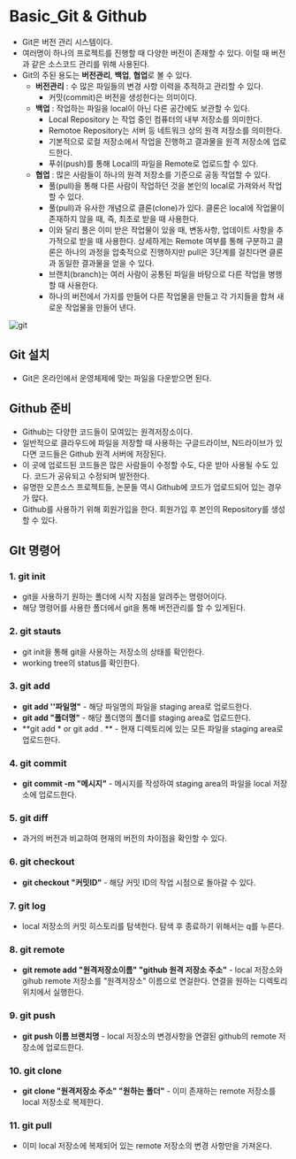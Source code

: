 # Basic_Git & Github

* Git은 버전 관리 시스템이다. 
* 여러명이 하나의 프로젝트를 진행할 때 다양한 버전이 존재할 수 있다. 이럴 때 버전과 같은 소스코드 관리를 위해 사용된다. 
* Git의 주된 용도는 **버전관리**, **백업**, **협업**로 볼 수 있다. 
  * **버전관리** : 수 많은 파일들의 변경 사향 이력을 추적하고 관리할 수 있다. 
    + 커밋(commit)은 버전을 생성한다는 의미이다. 
  * **백업** : 작업하는 파일을 local이 아닌 다른 공간에도 보관할 수 있다. 
    + Local Repository 는 작업 중인 컴퓨터의 내부 저장소를 의미한다. 
    + Remotoe Repository는 서버 등 네트워크 상의 원격 저장소를 의미한다.
    + 기본적으로 로컬 저장소에서 작업을 진행하고 결과물을 원격 저장소에 업로드한다. 
    + 푸쉬(push)를 통해 Local의 파일을 Remote로 업로드할 수 있다. 
  * **협업** : 많은 사람들이 하나의 원격 저장소를 기준으로 공동 작업할 수 있다. 
    + 풀(pull)을 통해 다른 사람이 작업하던 것을 본인의 local로 가져와서 작업할 수 있다. 
    + 풀(pull)과 유사한 개념으로 클론(clone)가 있다. 클론은 local에 작업물이 존재하지 않을 때, 즉, 최초로 받을 때 사용한다. 
    + 이와 달리 풀은 이미 받은 작업물이 있을 때, 변동사항, 업데이트 사항을 추가적으로 받을 때 사용한다. 상세하게는 Remote 여부를 통해 구분하고 클론은 하나의 과정을 압축적으로 진행하지만 pull은 3단계를 걸친다면 클론과 동일한 결과물을 얻을 수 있다. 
    + 브랜치(branch)는 여러 사람이 공통된 파일을 바탕으로 다른 작업을 병행할 때 사용한다. 
    + 하나의 버전에서 가지를 만들어 다른 작업물을 만들고 각 가지들을 합쳐 새로운 작업물을 만들어 낸다. 

![git](https://user-images.githubusercontent.com/78860614/109391667-8f69ea00-795b-11eb-9391-3378dc0d0ec9.PNG)

## Git 설치

* Git은 온라인에서 운영체제에 맞는 파일을 다운받으면 된다. 



## Github 준비

* Github는 다양한 코드들이 모여있는 원격저장소이다. 
* 일반적으로 클라우드에 파일을 저장할 때 사용하는 구글드라이브, N드라이브가 있다면 코드들은 Github 원격 서버에 저장된다. 
* 이 곳에 업로드된 코드들은 많은 사람들이 수정할 수도, 다운 받아 사용될 수도 있다. 코드가 공유되고 수정되며 발전한다. 
* 유명한 오픈소스 프로젝트들, 논문들 역시 Github에 코드가 업로드되어 있는 경우가 많다. 
* Github를 사용하기 위해 회원가입을 한다.  회원가입 후 본인의 Repository를 생성할 수 있다. 



## GIt 명령어

### 1. git init

* git을 사용하기 원하는 폴더에 시작 지점을 알려주는 명령어이다. 
* 해당 명령어를 사용한 폴더에서 git을 통해 버전관리를 할 수 있게된다. 

### 2. git stauts

* git init을 통해 git을 사용하는 저장소의 상태를 확인한다. 
* working tree의 status를 확인한다.

### 3. git add

* **git add ''파일명"** - 해당 파일명의 파일을 staging area로 업로드한다.
* **git add "폴더명"** - 해당 폴더명의 폴더를 staging area로 업로드한다. 
* **git add * or git add . ** - 현재 디렉토리에 있는 모든 파일을 staging area로 업로드한다.

### 4. git commit

* **git commit -m "메시지"** - 메시지를 작성하여 staging area의 파일을 local 저장소에 업로드한다.

### 5. git diff

* 과거의 버전과 비교하여 현재의 버전의 차이점을 확인할 수 있다. 

### 6. git checkout

* **git checkout "커밋ID"** - 해당 커밋 ID의 작업 시점으로 돌아갈 수 있다. 

### 7. git log

* local 저장소의 커밋 히스토리를 탐색한다. 탐색 후 종료하기 위해서는 q를 누른다.

### 8. git remote

* **git remote add "원격저장소이름" "github 원격 저장소 주소"** - local 저장소와 gihub remote 저장소를 "원격저장소" 이름으로 연걸한다. 연결을 원하는 디렉토리 위치에서 실행한다. 

### 9. git push

* **git push 이름 브랜치명** - local 저장소의 변경사항을 연결된 github의 remote  저장소에 업로드한다. 

### 10. git clone

* **git clone "원격저장소 주소" "원하는 폴더"** - 이미 존재하는 remote 저장소를 local 저장소로 복제한다. 

### 11. git pull 

* 이미 local 저장소에 복제되어 있는 remote 저장소의 변경 사항만을 가져온다. 

